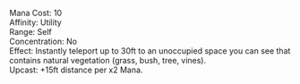 Mana Cost: 10  
Affinity: Utility  
Range: Self  
Concentration: No  
Effect: Instantly teleport up to 30ft to an unoccupied space you can see that contains natural vegetation (grass, bush, tree, vines).  
Upcast: +15ft distance per x2 Mana.